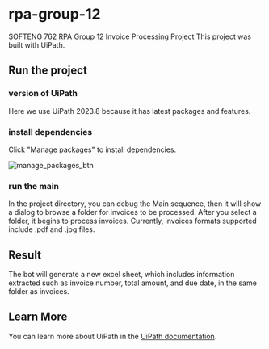 # rpa-group-12
SOFTENG 762 RPA Group 12 Invoice Processing Project
This project was built with UiPath.
## Run the project
### version of UiPath
   Here we use UiPath 2023.8 because it has latest packages and features.
### install dependencies
   Click "Manage packages" to install dependencies.
   
   ![manage_packages_btn](https://github.com/mouyang2001/rpa-group-12/assets/61965934/ea3f3020-d6d9-44ea-adf5-cdf41a58d626)

### run the main
   In the project directory, you can debug the Main sequence, then it will show a dialog to browse a folder for invoices to be processed. After you select a folder, it begins to process invoices. Currently, invoices formats supported include .pdf and .jpg files.
## Result
The bot will generate a new excel sheet, which includes information extracted such as invoice number, total amount, and due date, in the same folder as invoices.
## Learn More
You can learn more about UiPath in the [UiPath documentation](https://docs.uipath.com/).
